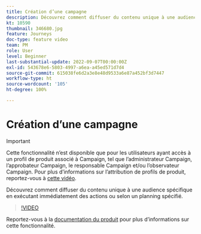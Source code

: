 ```yaml
---
title: Création d’une campagne
description: Découvrez comment diffuser du contenu unique à une audience spécifique en exécutant immédiatement des actions ou selon un planning spécifié.
kt: 10590
thumbnail: 346680.jpg
feature: Journeys
doc-type: feature video
team: PM
role: User
level: Beginner
last-substantial-update: 2022-09-07T00:00:00Z
exl-id: 543678e6-5803-4997-a6ea-a45ed571d7d4
source-git-commit: 615038fe6d2a3e8e48d9533a6e87a452bf3d7447
workflow-type: ht
source-wordcount: '105'
ht-degree: 100%

---
```


# Création d’une campagne

>[!IMPORTANT]
>
>Cette fonctionnalité n’est disponible que pour les utilisateurs ayant accès à un profil de produit associé à Campaign, tel que l’administrateur Campaign, l’approbateur Campaign, le responsable Campaign et/ou l’observateur Campaign. Pour plus d’informations sur l’attribution de profils de produit, reportez-vous à [cette vidéo](/help/set-up-access/access-management.md).

Découvrez comment diffuser du contenu unique à une audience spécifique en exécutant immédiatement des actions ou selon un planning spécifié.

>[!VIDEO](https://video.tv.adobe.com/v/346680?quality=12)

Reportez-vous à la [documentation du produit](https://experienceleague.adobe.com/docs/journey-optimizer/using/campaigns/get-started-with-campaigns.html?lang=fr) pour plus d’informations sur cette fonctionnalité.
